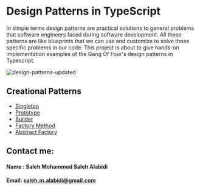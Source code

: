 # Design Patterns in TypeScript
In simple terms design patterns are practical solutions to general problems that software engineers faced during software development. All these patterns are like blueprints that we can use and customize to solve those specific problems in our code.
This project is about to give hands-on implementation examples of the Gang Of Four's design patterns in Typescript.

![design-patterns-updated](https://user-images.githubusercontent.com/104224613/165622368-7c15963c-749e-4b5e-9a8b-cb5fe6038ea3.png)

## Creational Patterns
-  [Singleton](https://breakdance.github.io/breakdance/)
-  [Prototype](https://breakdance.github.io/breakdance/) 
-  [Builder](https://breakdance.github.io/breakdance/)  
-  [Factory Method](https://breakdance.github.io/breakdance/)   
-  [Abstract Factory](https://breakdance.github.io/breakdance/)  



## Contact me:
#### Name : Saleh Mohammed Saleh Alabidi
#### Email: saleh.m.alabidi@gmail.com
